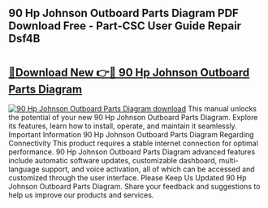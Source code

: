 ## 90 Hp Johnson Outboard Parts Diagram PDF Download Free - Part-CSC User Guide Repair Dsf4B

# <h2><a href="http://dfnciu.blite.top/?on=90+Hp+Johnson+Outboard+Parts+Diagram">🔗Download New 👉🔴 90 Hp Johnson Outboard Parts Diagram</a></h2>

[![90 Hp Johnson Outboard Parts Diagram download](https://i.imgur.com/lujVjoI.png)](http://dfnciu.blite.top/?on=90+Hp+Johnson+Outboard+Parts+Diagram)
This manual unlocks the potential of your new 90 Hp Johnson Outboard Parts Diagram. Explore its features, learn how to install, operate, and maintain it seamlessly. Important Information 90 Hp Johnson Outboard Parts Diagram Regarding Connectivity This product requires a stable internet connection for optimal performance. 90 Hp Johnson Outboard Parts Diagram advanced features include automatic software updates, customizable dashboard, multi-language support, and voice activation, all of which can be accessed and customized through the user interface. Please Keep Us Updated 90 Hp Johnson Outboard Parts Diagram. Share your feedback and suggestions to help us improve our products and services.
